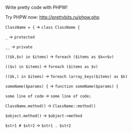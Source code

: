 Write pretty code with PHPW!

Try PHPW now: http://prettybits.ru/phpw.php

`ClassName = {` -> `class ClassName {`

`_` -> `protected`

`__` -> `private`

`(($k,$v) in $items)` -> `foreach ($items as $k=>$v)`

`(($v) in $items)` -> `foreach ($items as $v)`

`(($k,) in $items)` -> `foreach (array_keys($items) as $k)`

`someName($params) {` -> `function someName($params) {`

`some line of code` -> `some line of code;`

`ClassName.method()` -> `ClassName::method()`

`$object.method()` -> `$object->method`

`$str1 # $str2` -> `$str1 . $str2`
